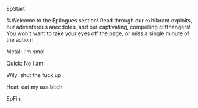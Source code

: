 
EpStart

%Welcome to the Epilogues section! Read through our exhilarant exploits, our adventerous anecdotes, and our captivating, compelling cliffhangers! You won't want to take your eyes off the page, or miss a single minute of the action!

Metal: I'm smol

Quick: No I am

Wily: shut the fuck up

Heat: eat my ass bitch

EpFin



<script src="{{ '/assets/js/EpFormatter.js' | relative_url }}"></script>
